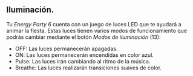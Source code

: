 ## Iluminación.

Tu *Energy Party 6* cuenta con un juego de luces LED que te ayudará a animar la fiesta. Estas luces tienen varios modos de funcionamiento que podrás cambiar mediante el botón *Modos de iluminación* (13):

  - OFF: Las luces permanecerán apagadas.
  - ON: Las luces permanecerán encendidas en color azul.
  - Pulse: Las luces irán cambiando al ritmo de la música.
  - Breathe: Las luces realizarán transiciones suaves de color.
